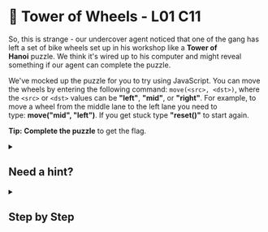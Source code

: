 # 🗼 Tower of Wheels - L01 C11

So, this is strange - our undercover agent noticed that one of the gang has left a set of bike wheels set up in his workshop like a **Tower of Hanoi** puzzle. We think it's wired up to his computer and might reveal something if our agent can complete the puzzle.

We've mocked up the puzzle for you to try using JavaScript. You can move the wheels by entering the following command: `move(<src>, <dst>)`, where the `<src>` or `<dst>` values can be **"left"**, **"mid"**, or **"right"**. For example, to move a wheel from the middle lane to the left lane you need to type: **move("mid", "left")**. If you get stuck type **"reset()"** to start again.

**Tip:** **Complete the puzzle** to get the flag.

<details><summary>

## Need a hint?</summary>

```txt
💡 Hint: If you're struggling with the puzzle have a look online for guides on solving a "Tower of Hanoi" puzzle.
```

</details>

<details><summary>

## Step by Step</summary>

- Use inspect element and go into the **console** tab.
- Type and enter commands to move the rings.
  - An example of the correct sequence of commands are below.
- Finish the game to get the flag.

```js
move ("left","right")
move ("left","mid")
move ("right","mid")
move ("left","right")
move("mid","left")
move ("mid","right")
move ("left","right")
```

</details>
